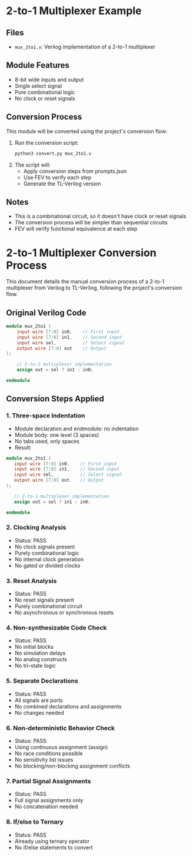 # 2-to-1 Multiplexer Example

## Files
- `mux_2to1.v`: Verilog implementation of a 2-to-1 multiplexer

## Module Features
- 8-bit wide inputs and output
- Single select signal
- Pure combinational logic
- No clock or reset signals

## Conversion Process
This module will be converted using the project's conversion flow:
1. Run the conversion script:
   ```bash
   python3 convert.py mux_2to1.v
   ```
2. The script will:
   - Apply conversion steps from prompts.json
   - Use FEV to verify each step
   - Generate the TL-Verilog version

## Notes
- This is a combinational circuit, so it doesn't have clock or reset signals
- The conversion process will be simpler than sequential circuits
- FEV will verify functional equivalence at each step 

# 2-to-1 Multiplexer Conversion Process

This document details the manual conversion process of a 2-to-1 multiplexer from Verilog to TL-Verilog, following the project's conversion flow.

## Original Verilog Code
```verilog
module mux_2to1 (
    input wire [7:0] in0,    // First input
    input wire [7:0] in1,    // Second input
    input wire sel,          // Select signal
    output wire [7:0] out    // Output
);

    // 2-to-1 multiplexer implementation
    assign out = sel ? in1 : in0;

endmodule
```

## Conversion Steps Applied

### 1. Three-space Indentation
- Module declaration and endmodule: no indentation
- Module body: one level (3 spaces)
- No tabs used, only spaces
- Result:
```verilog
module mux_2to1 (
   input wire [7:0] in0,    // First input
   input wire [7:0] in1,    // Second input
   input wire sel,          // Select signal
   output wire [7:0] out    // Output
);

   // 2-to-1 multiplexer implementation
   assign out = sel ? in1 : in0;

endmodule
```

### 2. Clocking Analysis
- Status: PASS
- No clock signals present
- Purely combinational logic
- No internal clock generation
- No gated or divided clocks

### 3. Reset Analysis
- Status: PASS
- No reset signals present
- Purely combinational circuit
- No asynchronous or synchronous resets

### 4. Non-synthesizable Code Check
- Status: PASS
- No initial blocks
- No simulation delays
- No analog constructs
- No tri-state logic

### 5. Separate Declarations
- Status: PASS
- All signals are ports
- No combined declarations and assignments
- No changes needed

### 6. Non-deterministic Behavior Check
- Status: PASS
- Using continuous assignment (assign)
- No race conditions possible
- No sensitivity list issues
- No blocking/non-blocking assignment conflicts

### 7. Partial Signal Assignments
- Status: PASS
- Full signal assignments only
- No concatenation needed

### 8. If/else to Ternary
- Status: PASS
- Already using ternary operator
- No if/else statements to convert

